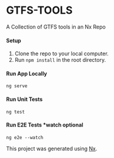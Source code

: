# GTFS-TOOLS
A Collection of GTFS tools in an Nx Repo
#### Setup
1. Clone the repo to your local computer.
2. Run ```npm install``` in the root directory.

#### Run App Locally
```
ng serve
```

#### Run Unit Tests
```
ng test
```

#### Run E2E Tests *watch optional
```
ng e2e --watch
```

This project was generated using [Nx](https://nx.dev).
